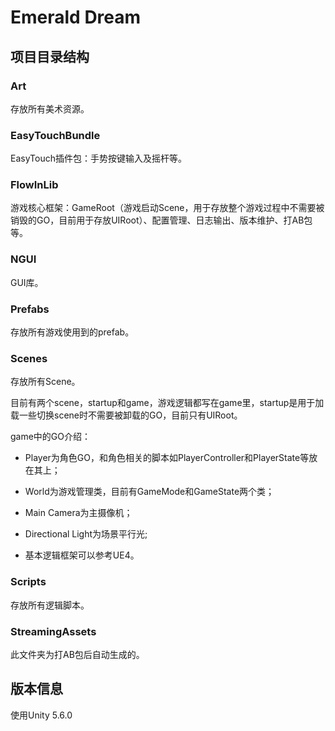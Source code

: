 Emerald Dream
=============

项目目录结构
------------

### Art

   存放所有美术资源。

### EasyTouchBundle

   EasyTouch插件包：手势按键输入及摇杆等。

### FlowInLib

   游戏核心框架：GameRoot（游戏启动Scene，用于存放整个游戏过程中不需要被销毁的GO，目前用于存放UIRoot）、配置管理、日志输出、版本维护、打AB包等。

### NGUI

   GUI库。

### Prefabs

   存放所有游戏使用到的prefab。

### Scenes

   存放所有Scene。
   
   目前有两个scene，startup和game，游戏逻辑都写在game里，startup是用于加载一些切换scene时不需要被卸载的GO，目前只有UIRoot。
   
   game中的GO介绍：
   
   * Player为角色GO，和角色相关的脚本如PlayerController和PlayerState等放在其上；
   
   * World为游戏管理类，目前有GameMode和GameState两个类；
   
   * Main Camera为主摄像机；
   
   * Directional Light为场景平行光;
   
   * 基本逻辑框架可以参考UE4。

### Scripts

   存放所有逻辑脚本。

### StreamingAssets

   此文件夹为打AB包后自动生成的。


版本信息
--------

使用Unity 5.6.0